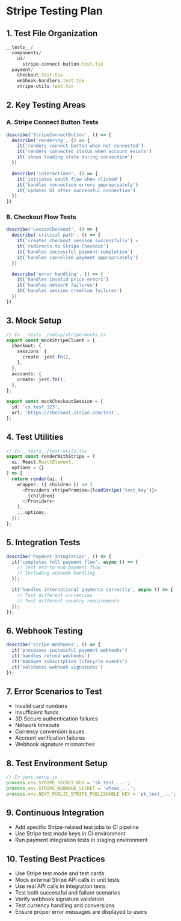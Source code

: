 # Stripe Testing Plan

## 1. Test File Organization
```typescript
__tests__/
  components/
    ui/
      stripe-connect-button.test.tsx
  payment/
    checkout.test.tsx
    webhook-handlers.test.tsx
    stripe-utils.test.tsx
```

## 2. Key Testing Areas

### A. Stripe Connect Button Tests
```typescript
describe('StripeConnectButton', () => {
  describe('rendering', () => {
    it('renders connect button when not connected')
    it('renders connected status when account exists')
    it('shows loading state during connection')
  })

  describe('interactions', () => {
    it('initiates oauth flow when clicked')
    it('handles connection errors appropriately')
    it('updates UI after successful connection')
  })
})
```

### B. Checkout Flow Tests
```typescript
describe('LessonCheckout', () => {
  describe('critical path', () => {
    it('creates checkout session successfully') ✓
    it('redirects to Stripe Checkout')
    it('handles successful payment completion')
    it('handles cancelled payment appropriately')
  })

  describe('error handling', () => {
    it('handles invalid price errors')
    it('handles network failures')
    it('handles session creation failures')
  })
})
```

## 3. Mock Setup
```typescript
// In __tests__/setup/stripe-mocks.ts
export const mockStripeClient = {
  checkout: {
    sessions: {
      create: jest.fn(),
    },
  },
  accounts: {
    create: jest.fn(),
  },
};

export const mockCheckoutSession = {
  id: 'cs_test_123',
  url: 'https://checkout.stripe.com/test',
};
```

## 4. Test Utilities
```typescript
// In __tests__/test-utils.tsx
export const renderWithStripe = (
  ui: React.ReactElement,
  options = {}
) => {
  return render(ui, {
    wrapper: ({ children }) => (
      <Providers stripePromise={loadStripe('test_key')}>
        {children}
      </Providers>
    ),
    ...options,
  });
};
```

## 5. Integration Tests
```typescript
describe('Payment Integration', () => {
  it('completes full payment flow', async () => {
    // Test end-to-end payment flow
    // Including webhook handling
  });

  it('handles international payments correctly', async () => {
    // Test different currencies
    // Test different country requirements
  });
});
```

## 6. Webhook Testing
```typescript
describe('Stripe Webhooks', () => {
  it('processes successful payment webhooks')
  it('handles refund webhooks')
  it('manages subscription lifecycle events')
  it('validates webhook signatures')
});
```

## 7. Error Scenarios to Test
- Invalid card numbers
- Insufficient funds
- 3D Secure authentication failures
- Network timeouts
- Currency conversion issues
- Account verification failures
- Webhook signature mismatches

## 8. Test Environment Setup
```typescript
// In jest.setup.js
process.env.STRIPE_SECRET_KEY = 'sk_test_...';
process.env.STRIPE_WEBHOOK_SECRET = 'whsec_...';
process.env.NEXT_PUBLIC_STRIPE_PUBLISHABLE_KEY = 'pk_test_...';
```

## 9. Continuous Integration
- Add specific Stripe-related test jobs to CI pipeline
- Use Stripe test mode keys in CI environment
- Run payment integration tests in staging environment

## 10. Testing Best Practices
- Use Stripe test mode and test cards
- Mock external Stripe API calls in unit tests
- Use real API calls in integration tests
- Test both successful and failure scenarios
- Verify webhook signature validation
- Test currency handling and conversions
- Ensure proper error messages are displayed to users
